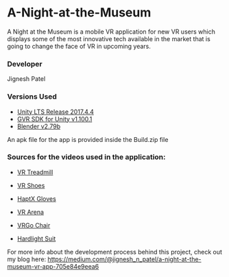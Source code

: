 # A-Night-at-the-Museum

A Night at the Museum is a mobile VR application for new VR users which displays some of the most innovative tech available in the market that is going to change the face of VR in upcoming years.

### Developer
Jignesh Patel


### Versions Used
- [Unity LTS Release 2017.4.4](https://unity3d.com/unity/qa/lts-releases?version=2017.4)
- [GVR SDK for Unity v1.100.1](https://github.com/googlevr/gvr-unity-sdk/releases/tag/v1.100.1)
- [Blender v2.79b](https://www.blender.org/download/)


An apk file for the app is provided inside the Build.zip file


### Sources for the videos used in the application:

 - [VR Treadmill](https://www.youtube.com/watch?v=7S0EshM9lM4)

 - [VR Shoes](https://www.youtube.com/watch?v=vif8agxumsw)

 - [HaptX Gloves](https://www.youtube.com/watch?v=2C2_kbjtjRU)

 - [VR Arena](https://www.youtube.com/watch?v=k5RtammxFB8)

 - [VRGo Chair](https://www.youtube.com/watch?v=iH7DiIH_UxI)

 - [Hardlight Suit](https://www.youtube.com/watch?v=GlW4AEAuMSU)


 For more info about the development process behind this project, check out my blog here:
 https://medium.com/@jignesh_n_patel/a-night-at-the-museum-vr-app-705e84e9eea6


